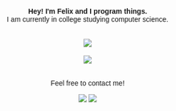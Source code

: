 <link href="https://fonts.googleapis.com/css2?family=Montserrat:wght@100;400;800&display=swap" rel="stylesheet"> 
<div align="center">
    <p>
        <span style="font-family: 'Montserrat', sans-serif; font-weight: bold;">
            Hey! I'm Felix and I program things.
        </span>
        <br/>
        <span style="font-family: 'Montserrat', sans-serif">
            I am currently in college studying computer science.
        </span>
    </p>
    <br/>
    <img src="https://github-readme-stats.vercel.app/api?username=felixklg&count_private=true&theme=dark&show_icons=true&custom_title=GitHub%20Stats" />
    <br/>
    <br/>
    <a href="https://wakatime.com/@FelixKLG" target="_blank">
        <img src="https://github-readme-stats.vercel.app/api/wakatime?username=FelixKLG&custom_title=Coding%20Stats%20(All%20Time)&layout=compact&theme=dark&langs_count=18&hide=Other,%20.env%20file,%20Text,%20Gitignore%20file" />
    </a>
    <br/>
    <br/>
    <p>
        <span style="font-family: 'Montserrat', sans-serif; font-weight: 100;">
            Feel free to contact me!
        </span>
    </p>
    <img src="https://img.shields.io/static/v1?label=&message=FelixKLG%230001&color=2d2f33&logo=Discord"/>
    <a href="mailto:felix@felixklg.dev">
        <img src="https://img.shields.io/static/v1?label=&message=felix%40felixklg.dev&color=2d2f33&logo=Microsoft Outlook"/>
    </a>
    <br/>
    <br/>
</div>
